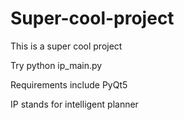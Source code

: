 # Super-cool-project
This is a super cool project



Try python ip_main.py

Requirements include PyQt5 

IP stands for intelligent planner
